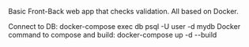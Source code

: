 Basic Front-Back web app that checks validation.
All based on Docker.

Connect to DB: docker-compose exec db psql -U user -d mydb
Docker command to compose and build: docker-compose up -d --build
